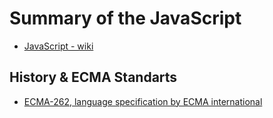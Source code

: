 # Summary of the JavaScript

* [JavaScript - wiki](https://en.wikipedia.org/wiki/JavaScript)

## History & ECMA Standarts

* [ECMA-262, language specification by ECMA international](https://www.ecma-international.org/publications-and-standards/standards/ecma-262/)
